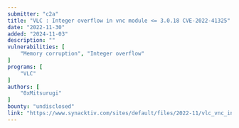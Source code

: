 ```yaml
---
submitter: "c2a"
title: "VLC : Integer overflow in vnc module <= 3.0.18 CVE-2022-41325"
date: "2022-11-30"
added: "2024-11-03"
description: ""
vulnerabilities: [
    "Memory corruption", "Integer overflow"
]
programs: [
    "VLC"
]
authors: [
    "0xMitsurugi"
]
bounty: "undisclosed"
link: "https://www.synacktiv.com/sites/default/files/2022-11/vlc_vnc_int_overflow-CVE-2022-41325.pdf"
---
```




